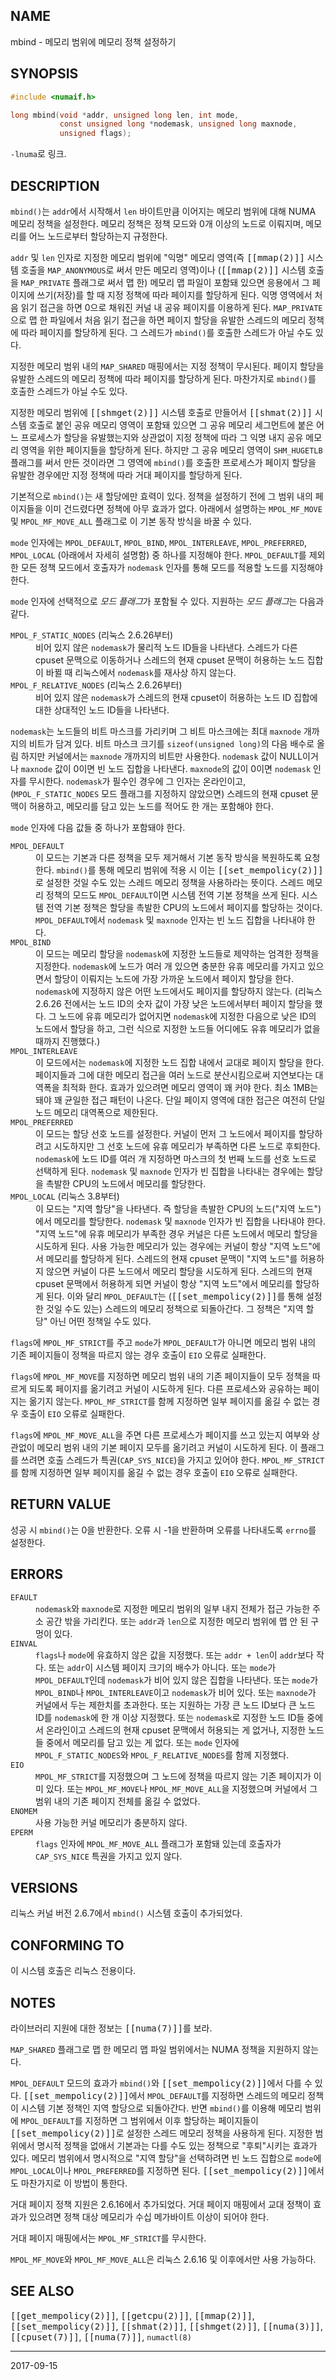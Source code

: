 ## NAME

mbind - 메모리 범위에 메모리 정책 설정하기

## SYNOPSIS

```c
#include <numaif.h>

long mbind(void *addr, unsigned long len, int mode,
           const unsigned long *nodemask, unsigned long maxnode,
           unsigned flags);
```

`-lnuma`로 링크.

## DESCRIPTION

`mbind()`는 `addr`에서 시작해서 `len` 바이트만큼 이어지는 메모리 범위에 대해 NUMA 메모리 정책을 설정한다. 메모리 정책은 정책 모드와 0개 이상의 노드로 이뤄지며, 메모리를 어느 노드로부터 할당하는지 규정한다.

`addr` 및 `len` 인자로 지정한 메모리 범위에 "익명" 메모리 영역(즉 <tt>[[mmap(2)]]</tt> 시스템 호출을 `MAP_ANONYMOUS`로 써서 만든 메모리 영역)이나 (<tt>[[mmap(2)]]</tt> 시스템 호출을 `MAP_PRIVATE` 플래그로 써서 맵 한) 메모리 맵 파일이 포함돼 있으면 응용에서 그 페이지에 쓰기(저장)를 할 때 지정 정책에 따라 페이지를 할당하게 된다. 익명 영역에서 처음 읽기 접근을 하면 0으로 채워진 커널 내 공유 페이지를 이용하게 된다. `MAP_PRIVATE`으로 맵 한 파일에서 처음 읽기 접근을 하면 페이지 할당을 유발한 스레드의 메모리 정책에 따라 페이지를 할당하게 된다. 그 스레드가 `mbind()`를 호출한 스레드가 아닐 수도 있다.

지정한 메모리 범위 내의 `MAP_SHARED` 매핑에서는 지정 정책이 무시된다. 페이지 할당을 유발한 스레드의 메모리 정책에 따라 페이지를 할당하게 된다. 마찬가지로 `mbind()`를 호출한 스레드가 아닐 수도 있다.

지정한 메모리 범위에 <tt>[[shmget(2)]]</tt> 시스템 호출로 만들어서 <tt>[[shmat(2)]]</tt> 시스템 호출로 붙인 공유 메모리 영역이 포함돼 있으면 그 공유 메모리 세그먼트에 붙은 어느 프로세스가 할당을 유발했는지와 상관없이 지정 정책에 따라 그 익명 내지 공유 메모리 영역을 위한 페이지들을 할당하게 된다. 하지만 그 공유 메모리 영역이 `SHM_HUGETLB` 플래그를 써서 만든 것이라면 그 영역에 `mbind()`를 호출한 프로세스가 페이지 할당을 유발한 경우에만 지정 정책에 따라 거대 페이지를 할당하게 된다.

기본적으로 `mbind()`는 새 할당에만 효력이 있다. 정책을 설정하기 전에 그 범위 내의 페이지들을 이미 건드렸다면 정책에 아무 효과가 없다. 아래에서 설명하는 `MPOL_MF_MOVE` 및 `MPOL_MF_MOVE_ALL` 플래그로 이 기본 동작 방식을 바꿀 수 있다.

`mode` 인자에는 `MPOL_DEFAULT`, `MPOL_BIND`, `MPOL_INTERLEAVE`, `MPOL_PREFERRED`, `MPOL_LOCAL` (아래에서 자세히 설명함) 중 하나를 지정해야 한다. `MPOL_DEFAULT`를 제외한 모든 정책 모드에서 호출자가 `nodemask` 인자를 통해 모드를 적용할 노드를 지정해야 한다.

`mode` 인자에 선택적으로 <em>모드 플래그</em>가 포함될 수 있다. 지원하는 <em>모드 플래그</em>는 다음과 같다.

<dl>
<dt><code>MPOL_F_STATIC_NODES</code> (리눅스 2.6.26부터)</dt>
<dd>비어 있지 않은 <code>nodemask</code>가 물리적 노드 ID들을 나타낸다. 스레드가 다른 cpuset 문맥으로 이동하거나 스레드의 현재 cpuset 문맥이 허용하는 노드 집합이 바뀔 때 리눅스에서 <code>nodemask</code>를 재사상 하지 않는다.</dd>

<dt><code>MPOL_F_RELATIVE_NODES</code> (리눅스 2.6.26부터)</dt>
<dd>비어 있지 않은 <code>nodemask</code>가 스레드의 현재 cpuset이 허용하는 노드 ID 집합에 대한 상대적인 노드 ID들을 나타낸다.</dd>
</dl>

`nodemask`는 노드들의 비트 마스크를 가리키며 그 비트 마스크에는 최대 `maxnode` 개까지의 비트가 담겨 있다. 비트 마스크 크기를 `sizeof(unsigned long)`의 다음 배수로 올림 하지만 커널에서는 `maxnode` 개까지의 비트만 사용한다. `nodemask` 값이 NULL이거나 `maxnode` 값이 0이면 빈 노드 집합을 나타낸다. `maxnode`의 값이 0이면 `nodemask` 인자를 무시한다. `nodemask`가 필수인 경우에 그 인자는 온라인이고, (`MPOL_F_STATIC_NODES` 모드 플래그를 지정하지 않았으면) 스레드의 현재 cpuset 문맥이 허용하고, 메모리를 담고 있는 노드를 적어도 한 개는 포함해야 한다.

`mode` 인자에 다음 값들 중 하나가 포함돼야 한다.

<dl>
<dt><code>MPOL_DEFAULT</code></dt>
<dd>이 모드는 기본과 다른 정책을 모두 제거해서 기본 동작 방식을 복원하도록 요청한다. <code>mbind()</code>를 통해 메모리 범위에 적용 시 이는 <tt>[[set_mempolicy(2)]]</tt>로 설정한 것일 수도 있는 스레드 메모리 정책을 사용하라는 뜻이다. 스레드 메모리 정책의 모드도 <code>MPOL_DEFAULT</code>이면 시스템 전역 기본 정책을 쓰게 된다. 시스템 전역 기본 정책은 할당을 촉발한 CPU의 노드에서 페이지를 할당하는 것이다. <code>MPOL_DEFAULT</code>에서 <code>nodemask</code> 및 <code>maxnode</code> 인자는 빈 노드 집합을 나타내야 한다.</dd>

<dt><code>MPOL_BIND</code></dt>
<dd>이 모드는 메모리 할당을 <code>nodemask</code>에 지정한 노드들로 제약하는 엄격한 정책을 지정한다. <code>nodemask</code>에 노드가 여러 개 있으면 충분한 유휴 메모리를 가지고 있으면서 할당이 이뤄지는 노드에 가장 가까운 노드에서 페이지 할당을 한다. <code>nodemask</code>에 지정하지 않은 어떤 노드에서도 페이지를 할당하지 않는다. (리눅스 2.6.26 전에서는 노드 ID의 숫자 값이 가장 낮은 노드에서부터 페이지 할당을 했다. 그 노드에 유휴 메모리가 없어지면 <code>nodemask</code>에 지정한 다음으로 낮은 ID의 노드에서 할당을 하고, 그런 식으로 지정한 노드들 어디에도 유휴 메모리가 없을 때까지 진행했다.)</dd>

<dt><code>MPOL_INTERLEAVE</code></dt>
<dd>이 모드에서는 <code>nodemask</code>에 지정한 노드 집합 내에서 교대로 페이지 할당을 한다. 페이지들과 그에 대한 메모리 접근을 여러 노드로 분산시킴으로써 지연보다는 대역폭을 최적화 한다. 효과가 있으려면 메모리 영역이 꽤 커야 한다. 최소 1MB는 돼야 꽤 균일한 접근 패턴이 나온다. 단일 페이지 영역에 대한 접근은 여전히 단일 노드 메모리 대역폭으로 제한된다.</dd>

<dt><code>MPOL_PREFERRED</code></dt>
<dd>이 모드는 할당 선호 노드를 설정한다. 커널이 먼저 그 노드에서 페이지를 할당하려고 시도하지만 그 선호 노드에 유휴 메모리가 부족하면 다른 노드로 후퇴한다. <code>nodemask</code>에 노드 ID를 여러 개 지정하면 마스크의 첫 번째 노드를 선호 노드로 선택하게 된다. <code>nodemask</code> 및 <code>maxnode</code> 인자가 빈 집합을 나타내는 경우에는 할당을 촉발한 CPU의 노드에서 메모리를 할당한다.</dd>

<dt><code>MPOL_LOCAL</code> (리눅스 3.8부터)</dt>
<dd>이 모드는 "지역 할당"을 나타낸다. 즉 할당을 촉발한 CPU의 노드("지역 노드")에서 메모리를 할당한다. <code>nodemask</code> 및 <code>maxnode</code> 인자가 빈 집합을 나타내야 한다. "지역 노드"에 유휴 메모리가 부족한 경우 커널은 다른 노드에서 메모리 할당을 시도하게 된다. 사용 가능한 메모리가 있는 경우에는 커널이 항상 "지역 노드"에서 메모리를 할당하게 된다. 스레드의 현재 cpuset 문맥이 "지역 노드"를 허용하지 않으면 커널이 다른 노드에서 메모리 할당을 시도하게 된다. 스레드의 현재 cpuset 문맥에서 허용하게 되면 커널이 항상 "지역 노드"에서 메모리를 할당하게 된다. 이와 달리 <code>MPOL_DEFAULT</code>는 (<tt>[[set_mempolicy(2)]]</tt>를 통해 설정한 것일 수도 있는) 스레드의 메모리 정책으로 되돌아간다. 그 정책은 "지역 할당" 아닌 어떤 정책일 수도 있다.</dd>
</dl>

`flags`에 `MPOL_MF_STRICT`를 주고 `mode`가 `MPOL_DEFAULT`가 아니면 메모리 범위 내의 기존 페이지들이 정책을 따르지 않는 경우 호출이 `EIO` 오류로 실패한다.

`flags`에 `MPOL_MF_MOVE`를 지정하면 메모리 범위 내의 기존 페이지들이 모두 정책을 따르게 되도록 페이지를 옮기려고 커널이 시도하게 된다. 다른 프로세스와 공유하는 페이지는 옮기지 않는다. `MPOL_MF_STRICT`를 함께 지정하면 일부 페이지를 옮길 수 없는 경우 호출이 `EIO` 오류로 실패한다.

`flags`에 `MPOL_MF_MOVE_ALL`을 주면 다른 프로세스가 페이지를 쓰고 있는지 여부와 상관없이 메모리 범위 내의 기본 페이지 모두를 옮기려고 커널이 시도하게 된다. 이 플래그를 쓰려면 호출 스레드가 특권(`CAP_SYS_NICE`)을 가지고 있어야 한다. `MPOL_MF_STRICT`를 함께 지정하면 일부 페이지를 옮길 수 없는 경우 호출이 `EIO` 오류로 실패한다.

## RETURN VALUE

성공 시 `mbind()`는 0을 반환한다. 오류 시 -1을 반환하며 오류를 나타내도록 `errno`를 설정한다.

## ERRORS

<dl>
<dt><code>EFAULT</code></dt>
<dd><code>nodemask</code>와 <code>maxnode</code>로 지정한 메모리 범위의 일부 내지 전체가 접근 가능한 주소 공간 밖을 가리킨다. 또는 <code>addr</code>과 <code>len</code>으로 지정한 메모리 범위에 맵 안 된 구멍이 있다.</dd>
<dt><code>EINVAL</code></dt>
<dd><code>flags</code>나 <code>mode</code>에 유효하지 않은 값을 지정했다. 또는 <code>addr + len</code>이 <code>addr</code>보다 작다. 또는 <code>addr</code>이 시스템 페이지 크기의 배수가 아니다. 또는 <code>mode</code>가 <code>MPOL_DEFAULT</code>인데 <code>nodemask</code>가 비어 있지 않은 집합을 나타낸다. 또는 <code>mode</code>가 <code>MPOL_BIND</code>나 <code>MPOL_INTERLEAVE</code>이고 <code>nodemask</code>가 비어 있다. 또는 <code>maxnode</code>가 커널에서 두는 제한치를 초과한다. 또는 지원하는 가장 큰 노드 ID보다 큰 노드 ID를 <code>nodemask</code>에 한 개 이상 지정했다. 또는 <code>nodemask</code>로 지정한 노드 ID들 중에서 온라인이고 스레드의 현재 cpuset 문맥에서 허용되는 게 없거나, 지정한 노드들 중에서 메모리를 담고 있는 게 없다. 또는 <code>mode</code> 인자에 <code>MPOL_F_STATIC_NODES</code>와 <code>MPOL_F_RELATIVE_NODES</code>를 함께 지정했다.
</dd>
<dt><code>EIO</code></dt>
<dd><code>MPOL_MF_STRICT</code>를 지정했으며 그 노드에 정책을 따르지 않는 기존 페이지가 이미 있다. 또는 <code>MPOL_MF_MOVE</code>나 <code>MPOL_MF_MOVE_ALL</code>을 지정했으며 커널에서 그 범위 내의 기존 페이지 전체를 옮길 수 없었다.</dd>
<dt><code>ENOMEM</code></dt>
<dd>사용 가능한 커널 메모리가 충분하지 않다.</dd>
<dt><code>EPERM</code></dt>
<dd><code>flags</code> 인자에 <code>MPOL_MF_MOVE_ALL</code> 플래그가 포함돼 있는데 호출자가 <code>CAP_SYS_NICE</code> 특권을 가지고 있지 않다.</dd>
</dl>

## VERSIONS

리눅스 커널 버전 2.6.7에서 `mbind()` 시스템 호출이 추가되었다.

## CONFORMING TO

이 시스템 호출은 리눅스 전용이다.

## NOTES

라이브러리 지원에 대한 정보는 <tt>[[numa(7)]]</tt>를 보라.

`MAP_SHARED` 플래그로 맵 한 메모리 맵 파일 범위에서는 NUMA 정책을 지원하지 않는다.

`MPOL_DEFAULT` 모드의 효과가 `mbind()`와 <tt>[[set_mempolicy(2)]]</tt>에서 다를 수 있다. <tt>[[set_mempolicy(2)]]</tt>에서 `MPOL_DEFAULT`를 지정하면 스레드의 메모리 정책이 시스템 기본 정책인 지역 할당으로 되돌아간다. 반면 `mbind()`를 이용해 메모리 범위에 `MPOL_DEFAULT`를 지정하면 그 범위에서 이후 할당하는 페이지들이 <tt>[[set_mempolicy(2)]]</tt>로 설정한 스레드 메모리 정책을 사용하게 된다. 지정한 범위에서 명시적 정책을 없애서 기본과는 다를 수도 있는 정책으로 "후퇴"시키는 효과가 있다. 메모리 범위에서 명시적으로 "지역 할당"을 선택하려면 빈 노드 집합으로 `mode`에 `MPOL_LOCAL`이나 `MPOL_PREFERRED`를 지정하면 된다. <tt>[[set_mempolicy(2)]]</tt>에서도 마찬가지로 이 방법이 통한다.

거대 페이지 정책 지원은 2.6.16에서 추가되었다. 거대 페이지 매핑에서 교대 정책이 효과가 있으려면 정책 대상 메모리가 수십 메가바이트 이상이 되어야 한다.

거대 페이지 매핑에서는 `MPOL_MF_STRICT`를 무시한다.

`MPOL_MF_MOVE`와 `MPOL_MF_MOVE_ALL`은 리눅스 2.6.16 및 이후에서만 사용 가능하다.

## SEE ALSO

<tt>[[get_mempolicy(2)]]</tt>, <tt>[[getcpu(2)]]</tt>, <tt>[[mmap(2)]]</tt>, <tt>[[set_mempolicy(2)]]</tt>, <tt>[[shmat(2)]]</tt>, <tt>[[shmget(2)]]</tt>, <tt>[[numa(3)]]</tt>, <tt>[[cpuset(7)]]</tt>, <tt>[[numa(7)]]</tt>, `numactl(8)`

----

2017-09-15
